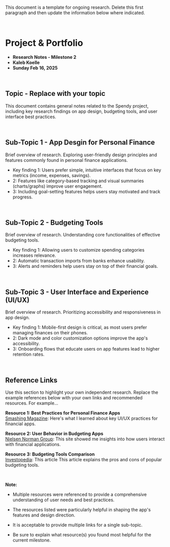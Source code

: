 This document is a template for ongoing research. Delete this first paragraph and then update the information below where indicated.

<br>

# Project & Portfolio

- **Research Notes - Milestone 2**
- **Kaleb Koelle**
- **Sunday Feb 16, 2025**

<br>

## Topic - Replace with your topic

This document contains general notes related to the Spendy project, including key research findings on app design, budgeting tools, and user interface best practices.

<br>

## Sub-Topic 1 - App Desgin for Personal Finance

Brief overview of research. Exploring user-friendly design principles and features commonly found in personal finance applications.

- Key finding 1: Users prefer simple, intuitive interfaces that focus on key metrics (income, expenses, savings).
- 2: Features like category-based tracking and visual summaries (charts/graphs) improve user engagement.
- 3: Including goal-setting features helps users stay motivated and track progress.

<br>

## Sub-Topic 2 - Budgeting Tools

Brief overview of research. Understanding core functionalities of effective budgeting tools.

- Key finding 1: Allowing users to customize spending categories increases relevance.
- 2: Automatic transaction imports from banks enhance usability.
- 3: Alerts and reminders help users stay on top of their financial goals.

<br>

## Sub-Topic 3 - User Interface and Experience (UI/UX)

Brief overview of research. Prioritizing accessibility and responsiveness in app design.

- Key finding 1: Mobile-first design is critical, as most users prefer managing finances on their phones.
- 2: Dark mode and color customization options improve the app's accessibility.
- 3: Onboarding flows that educate users on app features lead to higher retention rates.

<br>

## Reference Links

Use this section to highlight your own independent research. Replace the example references below with your own links and recommended resources. For example...

**Resource 1: Best Practices for Personal Finance Apps**  
[Smashing Magazine](https://www.smashingmagazine.com/2025/02/how-to-test-and-measure-content-in-ux/): Here's what I learned about key UI/UX practices for financial apps.

**Resource 2: User Behavior in Budgeting Apps**  
[Nielsen Norman Group](https://moldstud.com/articles/p-enhancing-user-engagement-in-budgeting-applications-through-effective-and-proven-strategies-for-achieving-success): This site showed me insights into how users interact with financial applications.

**Resource 3: Budgeting Tools Comparison**  
[Investopedia](https://www.investopedia.com/ynab-vs-mint-5179966): This article This article explains the pros and cons of popular budgeting tools.

<br>

**Note:**

- Multiple resources were referenced to provide a comprehensive understanding of user needs and best practices.
- The resources listed were particularly helpful in shaping the app's features and design direction.

- It is acceptable to provide multiple links for a single sub-topic.
- Be sure to explain what resource(s) you found most helpful for the current milestone.
